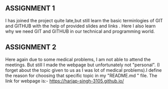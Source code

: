 ## ASSIGNMENT 1

I has joined the project quite late,but still learn the basic terminlogies of GIT and GITHUB with the help of provided slides and links .
Here I also learn why we need GIT and GITHUB in our technical and programming world.

## ASSIGNMENT 2

Here again due to some medical problems, I am not able to attend the meetings. But still I made the webpage but unfortunately not "personal".
 (I forget about the topic given to us as I was lot of medical problems).I define the reason for choosing  that specific topic in my "README.md " file.
 The link for webpage is:-
 https://harjap-singh-3105.github.io/